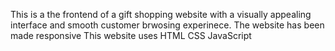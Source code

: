 This is a the frontend of a gift shopping website with a visually appealing interface and smooth customer brwosing experinece.
The website has been made responsive
This website uses
HTML
CSS
JavaScript
